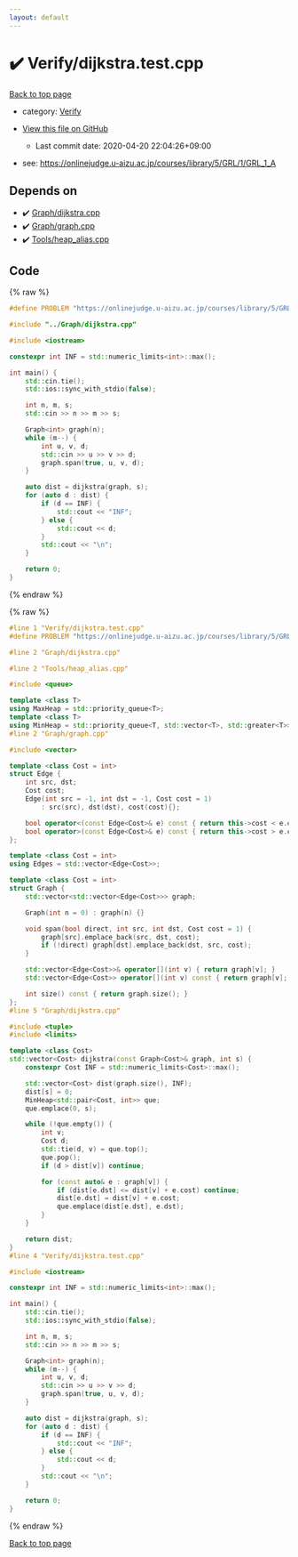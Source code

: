 ```yaml
---
layout: default
---
```


<!-- mathjax config similar to math.stackexchange -->
<script type="text/javascript" async
  src="https://cdnjs.cloudflare.com/ajax/libs/mathjax/2.7.5/MathJax.js?config=TeX-MML-AM_CHTML">
</script>
<script type="text/x-mathjax-config">
  MathJax.Hub.Config({
    TeX: { equationNumbers: { autoNumber: "AMS" }},
    tex2jax: {
      inlineMath: [ ['$','$'] ],
      processEscapes: true
    },
    "HTML-CSS": { matchFontHeight: false },
    displayAlign: "left",
    displayIndent: "2em"
  });
</script>

<script type="text/javascript" src="https://cdnjs.cloudflare.com/ajax/libs/jquery/3.4.1/jquery.min.js"></script>
<script src="https://cdn.jsdelivr.net/npm/jquery-balloon-js@1.1.2/jquery.balloon.min.js" integrity="sha256-ZEYs9VrgAeNuPvs15E39OsyOJaIkXEEt10fzxJ20+2I=" crossorigin="anonymous"></script>
<script type="text/javascript" src="../../assets/js/copy-button.js"></script>
<link rel="stylesheet" href="../../assets/css/copy-button.css" />


# :heavy_check_mark: Verify/dijkstra.test.cpp

<a href="../../index.html">Back to top page</a>

* category: <a href="../../index.html#5a750f86ef41f22f852c43351e3ff383">Verify</a>
* <a href="{{ site.github.repository_url }}/blob/master/Verify/dijkstra.test.cpp">View this file on GitHub</a>
    - Last commit date: 2020-04-20 22:04:26+09:00


* see: <a href="https://onlinejudge.u-aizu.ac.jp/courses/library/5/GRL/1/GRL_1_A">https://onlinejudge.u-aizu.ac.jp/courses/library/5/GRL/1/GRL_1_A</a>


## Depends on

* :heavy_check_mark: <a href="../../library/Graph/dijkstra.cpp.html">Graph/dijkstra.cpp</a>
* :heavy_check_mark: <a href="../../library/Graph/graph.cpp.html">Graph/graph.cpp</a>
* :heavy_check_mark: <a href="../../library/Tools/heap_alias.cpp.html">Tools/heap_alias.cpp</a>


## Code

<a id="unbundled"></a>
{% raw %}
```cpp
#define PROBLEM "https://onlinejudge.u-aizu.ac.jp/courses/library/5/GRL/1/GRL_1_A"

#include "../Graph/dijkstra.cpp"

#include <iostream>

constexpr int INF = std::numeric_limits<int>::max();

int main() {
    std::cin.tie();
    std::ios::sync_with_stdio(false);

    int n, m, s;
    std::cin >> n >> m >> s;

    Graph<int> graph(n);
    while (m--) {
        int u, v, d;
        std::cin >> u >> v >> d;
        graph.span(true, u, v, d);
    }

    auto dist = dijkstra(graph, s);
    for (auto d : dist) {
        if (d == INF) {
            std::cout << "INF";
        } else {
            std::cout << d;
        }
        std::cout << "\n";
    }

    return 0;
}

```
{% endraw %}

<a id="bundled"></a>
{% raw %}
```cpp
#line 1 "Verify/dijkstra.test.cpp"
#define PROBLEM "https://onlinejudge.u-aizu.ac.jp/courses/library/5/GRL/1/GRL_1_A"

#line 2 "Graph/dijkstra.cpp"

#line 2 "Tools/heap_alias.cpp"

#include <queue>

template <class T>
using MaxHeap = std::priority_queue<T>;
template <class T>
using MinHeap = std::priority_queue<T, std::vector<T>, std::greater<T>>;
#line 2 "Graph/graph.cpp"

#include <vector>

template <class Cost = int>
struct Edge {
    int src, dst;
    Cost cost;
    Edge(int src = -1, int dst = -1, Cost cost = 1)
        : src(src), dst(dst), cost(cost){};

    bool operator<(const Edge<Cost>& e) const { return this->cost < e.cost; }
    bool operator>(const Edge<Cost>& e) const { return this->cost > e.cost; }
};

template <class Cost = int>
using Edges = std::vector<Edge<Cost>>;

template <class Cost = int>
struct Graph {
    std::vector<std::vector<Edge<Cost>>> graph;

    Graph(int n = 0) : graph(n) {}

    void span(bool direct, int src, int dst, Cost cost = 1) {
        graph[src].emplace_back(src, dst, cost);
        if (!direct) graph[dst].emplace_back(dst, src, cost);
    }

    std::vector<Edge<Cost>>& operator[](int v) { return graph[v]; }
    std::vector<Edge<Cost>> operator[](int v) const { return graph[v]; }

    int size() const { return graph.size(); }
};
#line 5 "Graph/dijkstra.cpp"

#include <tuple>
#include <limits>

template <class Cost>
std::vector<Cost> dijkstra(const Graph<Cost>& graph, int s) {
    constexpr Cost INF = std::numeric_limits<Cost>::max();

    std::vector<Cost> dist(graph.size(), INF);
    dist[s] = 0;
    MinHeap<std::pair<Cost, int>> que;
    que.emplace(0, s);

    while (!que.empty()) {
        int v;
        Cost d;
        std::tie(d, v) = que.top();
        que.pop();
        if (d > dist[v]) continue;

        for (const auto& e : graph[v]) {
            if (dist[e.dst] <= dist[v] + e.cost) continue;
            dist[e.dst] = dist[v] + e.cost;
            que.emplace(dist[e.dst], e.dst);
        }
    }

    return dist;
}
#line 4 "Verify/dijkstra.test.cpp"

#include <iostream>

constexpr int INF = std::numeric_limits<int>::max();

int main() {
    std::cin.tie();
    std::ios::sync_with_stdio(false);

    int n, m, s;
    std::cin >> n >> m >> s;

    Graph<int> graph(n);
    while (m--) {
        int u, v, d;
        std::cin >> u >> v >> d;
        graph.span(true, u, v, d);
    }

    auto dist = dijkstra(graph, s);
    for (auto d : dist) {
        if (d == INF) {
            std::cout << "INF";
        } else {
            std::cout << d;
        }
        std::cout << "\n";
    }

    return 0;
}

```
{% endraw %}

<a href="../../index.html">Back to top page</a>

